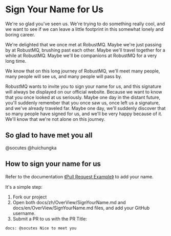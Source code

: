 # Sign Your Name for Us

We're so glad you've seen us. We're trying to do something really cool, and we want to see if we can leave a little footprint in this somewhat lonely and boring career.

We're delighted that we once met at RobustMQ. Maybe we're just passing by at RobustMQ, brushing past each other. Maybe we'll travel together for a while at RobustMQ. Maybe we'll be companions at RobustMQ for a very long time.

We know that on this long journey of RobustMQ, we'll meet many people, many people will see us, and many people will pass by.

RobustMQ wants to invite you to sign your name for us, and this signature will always be displayed on our official website. Because we want to know that you once looked at us seriously. Maybe one day in the distant future, you'll suddenly remember that you once saw us, once left us a signature, and we've already traveled far. Maybe one day, we'll suddenly discover that so many people have signed for us, and we'll be very happy because of it. We'll know that we're not alone on this journey.


## So glad to have met you all
@socutes @huichungka


## How to sign your name for us
Refer to the documentation [《Pull Request Example》](../ContributionGuide/Pull-Request-Example.md) to add your name.

It's a simple step:
1. Fork our project
2. Open both docs/zh/OverView/SignYourName.md and docs/en/OverView/SignYourName.md files, and add your GitHub username.
3. Submit a PR to us with the PR Title:
```
docs: @socutes Nice to meet you
```
